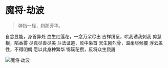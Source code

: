 # 魔将·劫波

> 弹指一轻，刹那芳华。

自念显能，身首异处 血生红莲花，一念万朵尽出 吉祥纷呈，哄我诱我刺我 剪慧根，陷香雾 尽真尽善尽美 斗法证道，败中枭首 天生刚烈骨，温柔尽倾覆 浮云盖性，不得明朗 愿以此身种繁华 锦簇花攒，反将众生戮屠

![魔将·劫波](/image-20240827232751255.png)